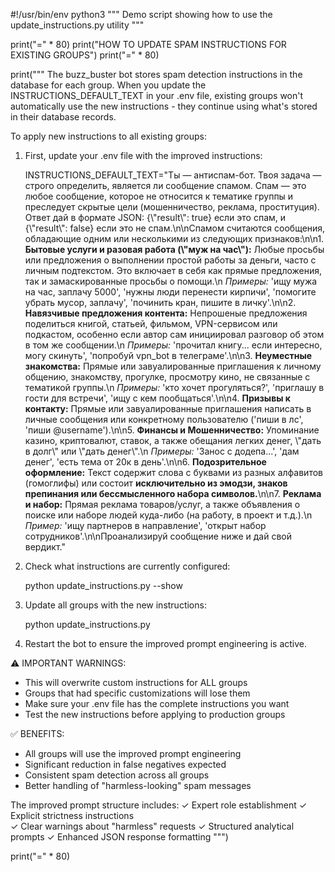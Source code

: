 #!/usr/bin/env python3
"""
Demo script showing how to use the update_instructions.py utility
"""

print("=" * 80)
print("HOW TO UPDATE SPAM INSTRUCTIONS FOR EXISTING GROUPS")
print("=" * 80)

print("""
The buzz_buster bot stores spam detection instructions in the database for each group.
When you update the INSTRUCTIONS_DEFAULT_TEXT in your .env file, existing groups
won't automatically use the new instructions - they continue using what's stored
in their database records.

To apply new instructions to all existing groups:

1. First, update your .env file with the improved instructions:
   
   INSTRUCTIONS_DEFAULT_TEXT="Ты — антиспам-бот. Твоя задача — строго определить, является ли сообщение спамом. Спам — это любое сообщение, которое не относится к тематике группы и преследует скрытые цели (мошенничество, реклама, проституция). Ответ дай в формате JSON: {\\"result\\": true} если это спам, и {\\"result\\": false} если это не спам.\\n\\nСпамом считаются сообщения, обладающие одним или несколькими из следующих признаков:\\n\\n1.  **Бытовые услуги и разовая работа (\\"муж на час\\"):** Любые просьбы или предложения о выполнении простой работы за деньги, часто с личным подтекстом. Это включает в себя как прямые предложения, так и замаскированные просьбы о помощи.\\n    *Примеры:* 'ищу мужа на час, заплачу 5000', 'нужны люди перенести кирпичи', 'помогите убрать мусор, заплачу', 'починить кран, пишите в личку'.\\n\\n2.  **Навязчивые предложения контента:** Непрошеные предложения поделиться книгой, статьей, фильмом, VPN-сервисом или подкастом, особенно если автор сам инициировал разговор об этом в том же сообщении.\\n    *Примеры:* 'прочитал книгу... если интересно, могу скинуть', 'попробуй vpn_bot в телеграме'.\\n\\n3.  **Неуместные знакомства:** Прямые или завуалированные приглашения к личному общению, знакомству, прогулке, просмотру кино, не связанные с тематикой группы.\\n    *Примеры:* 'кто хочет прогуляться?', 'приглашу в гости для встречи', 'ищу с кем пообщаться'.\\n\\n4.  **Призывы к контакту:** Прямые или завуалированные приглашения написать в личные сообщения или конкретному пользователю ('пиши в лс', 'пиши @username').\\n\\n5.  **Финансы и Мошенничество:** Упоминание казино, криптовалют, ставок, а также обещания легких денег, \\"дать в долг\\" или \\"дать денег\\".\\n    *Примеры:* 'Занос с додепа...', 'дам денег', 'есть тема от 20к в день'.\\n\\n6.  **Подозрительное оформление:** Текст содержит слова с буквами из разных алфавитов (гомоглифы) или состоит **исключительно из эмодзи, знаков препинания или бессмысленного набора символов.**\\n\\n7.  **Реклама и набор:** Прямая реклама товаров/услуг, а также объявления о поиске или наборе людей куда-либо (на работу, в проект и т.д.).\\n    *Пример:* 'ищу партнеров в направление', 'открыт набор сотрудников'.\\n\\nПроанализируй сообщение ниже и дай свой вердикт."

2. Check what instructions are currently configured:
   
   python update_instructions.py --show

3. Update all groups with the new instructions:
   
   python update_instructions.py

4. Restart the bot to ensure the improved prompt engineering is active.

⚠️  IMPORTANT WARNINGS:
   - This will overwrite custom instructions for ALL groups
   - Groups that had specific customizations will lose them
   - Make sure your .env file has the complete instructions you want
   - Test the new instructions before applying to production groups

✅ BENEFITS:
   - All groups will use the improved prompt engineering
   - Significant reduction in false negatives expected
   - Consistent spam detection across all groups
   - Better handling of "harmless-looking" spam messages

The improved prompt structure includes:
   ✓ Expert role establishment
   ✓ Explicit strictness instructions  
   ✓ Clear warnings about "harmless" requests
   ✓ Structured analytical prompts
   ✓ Enhanced JSON response formatting
""")

print("=" * 80)